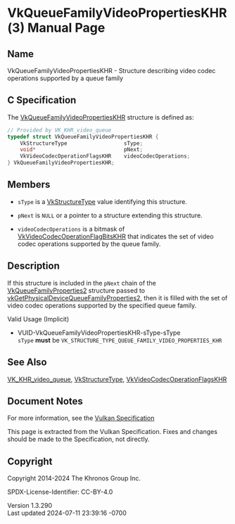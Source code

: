 # VkQueueFamilyVideoPropertiesKHR(3) Manual Page

## Name

VkQueueFamilyVideoPropertiesKHR - Structure describing video codec
operations supported by a queue family



## <a href="#_c_specification" class="anchor"></a>C Specification

The
[VkQueueFamilyVideoPropertiesKHR](https://registry.khronos.org/vulkan/specs/1.3-extensions/man/html/VkQueueFamilyVideoPropertiesKHR.html)
structure is defined as:

``` c
// Provided by VK_KHR_video_queue
typedef struct VkQueueFamilyVideoPropertiesKHR {
    VkStructureType                  sType;
    void*                            pNext;
    VkVideoCodecOperationFlagsKHR    videoCodecOperations;
} VkQueueFamilyVideoPropertiesKHR;
```

## <a href="#_members" class="anchor"></a>Members

- `sType` is a [VkStructureType](https://registry.khronos.org/vulkan/specs/1.3-extensions/man/html/VkStructureType.html) value identifying
  this structure.

- `pNext` is `NULL` or a pointer to a structure extending this
  structure.

- `videoCodecOperations` is a bitmask of
  [VkVideoCodecOperationFlagBitsKHR](https://registry.khronos.org/vulkan/specs/1.3-extensions/man/html/VkVideoCodecOperationFlagBitsKHR.html)
  that indicates the set of video codec operations supported by the
  queue family.

## <a href="#_description" class="anchor"></a>Description

If this structure is included in the `pNext` chain of the
[VkQueueFamilyProperties2](https://registry.khronos.org/vulkan/specs/1.3-extensions/man/html/VkQueueFamilyProperties2.html) structure
passed to
[vkGetPhysicalDeviceQueueFamilyProperties2](https://registry.khronos.org/vulkan/specs/1.3-extensions/man/html/vkGetPhysicalDeviceQueueFamilyProperties2.html),
then it is filled with the set of video codec operations supported by
the specified queue family.

Valid Usage (Implicit)

- <a href="#VUID-VkQueueFamilyVideoPropertiesKHR-sType-sType"
  id="VUID-VkQueueFamilyVideoPropertiesKHR-sType-sType"></a>
  VUID-VkQueueFamilyVideoPropertiesKHR-sType-sType  
  `sType` **must** be
  `VK_STRUCTURE_TYPE_QUEUE_FAMILY_VIDEO_PROPERTIES_KHR`

## <a href="#_see_also" class="anchor"></a>See Also

[VK_KHR_video_queue](https://registry.khronos.org/vulkan/specs/1.3-extensions/man/html/VK_KHR_video_queue.html),
[VkStructureType](https://registry.khronos.org/vulkan/specs/1.3-extensions/man/html/VkStructureType.html),
[VkVideoCodecOperationFlagsKHR](https://registry.khronos.org/vulkan/specs/1.3-extensions/man/html/VkVideoCodecOperationFlagsKHR.html)

## <a href="#_document_notes" class="anchor"></a>Document Notes

For more information, see the <a
href="https://registry.khronos.org/vulkan/specs/1.3-extensions/html/vkspec.html#VkQueueFamilyVideoPropertiesKHR"
target="_blank" rel="noopener">Vulkan Specification</a>

This page is extracted from the Vulkan Specification. Fixes and changes
should be made to the Specification, not directly.

## <a href="#_copyright" class="anchor"></a>Copyright

Copyright 2014-2024 The Khronos Group Inc.

SPDX-License-Identifier: CC-BY-4.0

Version 1.3.290  
Last updated 2024-07-11 23:39:16 -0700
